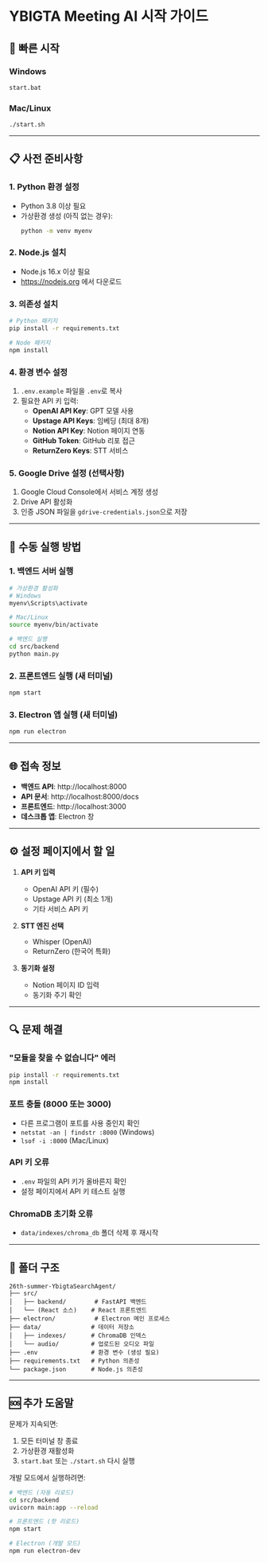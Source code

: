 # YBIGTA Meeting AI 시작 가이드

## 🚀 빠른 시작

### Windows
```bash
start.bat
```

### Mac/Linux
```bash
./start.sh
```

---

## 📋 사전 준비사항

### 1. Python 환경 설정
- Python 3.8 이상 필요
- 가상환경 생성 (아직 없는 경우):
  ```bash
  python -m venv myenv
  ```

### 2. Node.js 설치
- Node.js 16.x 이상 필요
- https://nodejs.org 에서 다운로드

### 3. 의존성 설치
```bash
# Python 패키지
pip install -r requirements.txt

# Node 패키지
npm install
```

### 4. 환경 변수 설정
1. `.env.example` 파일을 `.env`로 복사
2. 필요한 API 키 입력:
   - **OpenAI API Key**: GPT 모델 사용
   - **Upstage API Keys**: 임베딩 (최대 8개)
   - **Notion API Key**: Notion 페이지 연동
   - **GitHub Token**: GitHub 리포 접근
   - **ReturnZero Keys**: STT 서비스

### 5. Google Drive 설정 (선택사항)
1. Google Cloud Console에서 서비스 계정 생성
2. Drive API 활성화
3. 인증 JSON 파일을 `gdrive-credentials.json`으로 저장

---

## 🔧 수동 실행 방법

### 1. 백엔드 서버 실행
```bash
# 가상환경 활성화
# Windows
myenv\Scripts\activate

# Mac/Linux
source myenv/bin/activate

# 백엔드 실행
cd src/backend
python main.py
```

### 2. 프론트엔드 실행 (새 터미널)
```bash
npm start
```

### 3. Electron 앱 실행 (새 터미널)
```bash
npm run electron
```

---

## 🌐 접속 정보

- **백엔드 API**: http://localhost:8000
- **API 문서**: http://localhost:8000/docs
- **프론트엔드**: http://localhost:3000
- **데스크톱 앱**: Electron 창

---

## ⚙️ 설정 페이지에서 할 일

1. **API 키 입력**
   - OpenAI API 키 (필수)
   - Upstage API 키 (최소 1개)
   - 기타 서비스 API 키

2. **STT 엔진 선택**
   - Whisper (OpenAI)
   - ReturnZero (한국어 특화)

3. **동기화 설정**
   - Notion 페이지 ID 입력
   - 동기화 주기 확인

---

## 🔍 문제 해결

### "모듈을 찾을 수 없습니다" 에러
```bash
pip install -r requirements.txt
npm install
```

### 포트 충돌 (8000 또는 3000)
- 다른 프로그램이 포트를 사용 중인지 확인
- `netstat -an | findstr :8000` (Windows)
- `lsof -i :8000` (Mac/Linux)

### API 키 오류
- `.env` 파일의 API 키가 올바른지 확인
- 설정 페이지에서 API 키 테스트 실행

### ChromaDB 초기화 오류
- `data/indexes/chroma_db` 폴더 삭제 후 재시작

---

## 📁 폴더 구조

```
26th-summer-YbigtaSearchAgent/
├── src/
│   ├── backend/        # FastAPI 백엔드
│   └── (React 소스)    # React 프론트엔드
├── electron/           # Electron 메인 프로세스
├── data/              # 데이터 저장소
│   ├── indexes/       # ChromaDB 인덱스
│   └── audio/         # 업로드된 오디오 파일
├── .env               # 환경 변수 (생성 필요)
├── requirements.txt   # Python 의존성
└── package.json       # Node.js 의존성
```

---

## 🆘 추가 도움말

문제가 지속되면:
1. 모든 터미널 창 종료
2. 가상환경 재활성화
3. `start.bat` 또는 `./start.sh` 다시 실행

개발 모드에서 실행하려면:
```bash
# 백엔드 (자동 리로드)
cd src/backend
uvicorn main:app --reload

# 프론트엔드 (핫 리로드)
npm start

# Electron (개발 모드)
npm run electron-dev
```